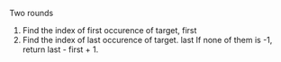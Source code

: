 
Two rounds
1. Find the index of first occurence of target, first
2. Find the index of last occurence of target. last
If none of them is -1, return last - first + 1.

